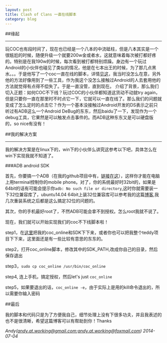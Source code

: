 ```yaml
---
layout: post 
title: Clash of Clans 一直在线脚本
category: blog
---
```


##缘起

---

玩COC也有段时间了，现在也已经是一个八本的中流砥柱，但是八本其实是一个很尴尬的时候，随便升级一个就要200w金或者水，这就意味着每次被打都好疼的。特别是在我190w的时候，每次看到被打都特别烦躁。身边有一个玩过Android的小伙伴也碰见了类似的情况，他是在七本出王的时候，为了那几点黑水。。。于是他写了一个coc一直在线的脚本，详情[见这](http://http://mikecoder.net/?post=89)，我当时没怎么在意，另外他的方法好像用到了一些工具，作为我这个没怎么接触过Android的人去套用他的方法就觉得有点得不偿失了。于是一直没管，直到现在。
介绍了背景，那么我们切入正题：如何COC不下线？玩过COC的小伙伴都知道这货动不动就try again，但是只要你一直在那里时不时点它一下，它就可以一直在线了。那么我们的问题就变成了怎么定时的点击它？作为一个基本没接触过Android开发的DS表示之前只听过有ADB这么一个Android DeBug的东东，然后baidu了一下，发现作为一个debug工具，它果然是可以触发点击事件的。而ADB这种东东又是可以硬盘版的，so nice有没有！

##我的解决方案

---

我的解决方案是在linux下的，win下的小伙伴么讲究这参考以下吧，具体怎么在win下实现我就不知道了。

###ADB android SDK

首先，你要搞一个ADB（在我的github项目中有，[链接在这](https://github.com/andycoder7/teddy/tree/master/coc_online)），这样你才能在电脑上用terminal控制你的mobile phone。对了，你的系统最好时32bit的，如果是64bit的话有可能会提示你`adb: No such file or directory`,这时你就需要装一下32位兼容库了，ubuntu14.04 64bit上装32位兼容库可以参考我的这篇[博客](http://andycoder.me/fix-32bug-under-ubuntu1404/),我几次重装系统之后都是这么搞定32位的问题的。

其次，你的手机最好root了，不然ADB可能会拿不到授权。怎么root我就不说了。

现在，我们就可以开始实现我们的coc不下线脚本啦！

step1，在[这里](https://github.com/andycoder7/teddy/tree/master/coc_online)把我的coc_online和SDK下下来，或者你也可以把我整个teddy项目下下来，这里面还是有一些比较有意思的东东的。

step2，打开coc_online脚本，修改其中的SDK_PATH,改成你自己的目录，然后保存退出

step3，`sudo cp coc_online /usr/bin/coc_online`

step4, 连上手机，搞定授权，然后let's just `coc_online`

step5，如果要退出的话，`coc_online -e`，由于实际上是用的kill命令退出的，所以需要你输入密码

##最后

我的脚本和代码只是为了方便我自己，细节处理上没有下很多功夫，并且我表述的也不是很清晰，希望这篇博客可以有帮助到你！Thanks

*Andy(andy.at.working@gmail.com;andy.at.working@foxmail.com) 2014-07-04*



